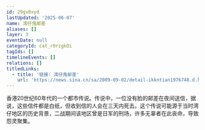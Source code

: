 ```yaml
---
id: 29gv0xyd
lastUpdated: '2025-06-07'
name: 湾仔鬼邮差
aliases: []
layer: 3
eventDate: null
categoryId: cat_r0rzgkOi
tagIds: []
timelineEvents: []
relations: []
titledLinks:
  - title: '链接: 湾仔鬼邮差'
    url: 'https://news.sina.cn/sa/2009-09-02/detail-ikkntian1976748.d.html'
---
```

香港20世纪60年代的一个都市传说。传说中，一位没有脸的邮差在夜间送信，据说，这些信件都是白纸，但收到信的人会在三天内死去。这个传说可能源于当时湾仔地区的历史背景，二战期间该地区曾是日军的刑场，许多无辜者在此丧命，导致怨灵聚集。
